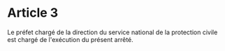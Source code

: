 # Article 3

Le préfet chargé de la direction du service national de la protection civile est chargé de l'exécution du présent arrêté.
